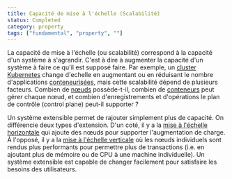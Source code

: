 ```yaml
---
title: Capacité de mise à l'échelle (Scalabilité)
status: Completed
category: property
tags: ["fundamental", "property", ""]
---
```


La capacité de mise à l'échelle (ou scalabilité) correspond à la capacité d'un système à s'agrandir.
C'est à dire à augmenter la capacité d'un système à faire ce qu'il est supposé faire.
Par exemple, un [cluster](/cluster/) [Kubernetes](/kubernetes/) change d'echelle en augmentant
ou en réduisant le nombre d'applications [conteneurisées](/containerization/),
mais cette scalabilité dépend de plusieurs facteurs.
Combien de [nœuds](/nodes/) possède-t-il, combien de [conteneurs](/container/) peut gérer chaque nœud,
et combien d'enregistrements et d'opérations le plan de contrôle (control plane) peut-il supporter ?

Un système extensible permet de rajouter simplement plus de capacité.
On différencie deux types d'extension.
D'un coté, il y a la [mise à l'échelle horizontale](/horizontal-scaling/) qui ajoute des nœuds pour supporter l'augmentation de charge.
À l'opposé, il y a la [mise à l'échelle verticale](/vertical-scaling/) où les nœuds individuels sont rendus plus performants pour permettre plus de transactions
(i.e. en ajoutant plus de mémoire ou de CPU à une machine individuelle).
Un système extensible est capable de changer facilement pour satisfaire les besoins des utilisateurs.
